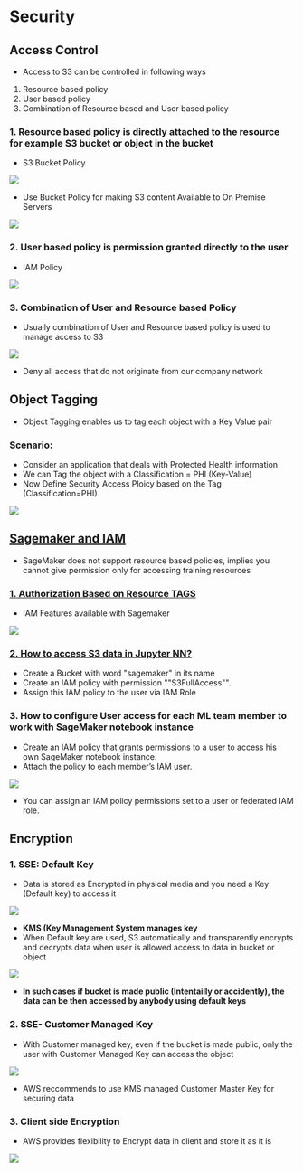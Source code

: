 # Security

## Access Control
- Access to S3 can be controlled  in following ways
1. Resource based policy										
2. User based policy										
3. Combination of Resource based and User based policy										

### 1. Resource based policy is directly attached to the resource for example S3 bucket or object in the bucket
- S3 Bucket Policy
<img src="images/1.png">

- Use Bucket Policy for making S3 content Available to On Premise Servers
<img src="images/2.png">

### 2. User based policy is permission granted directly to the user
- IAM Policy
<img src="images/3.png">

### 3. Combination of  User and Resource based Policy
- Usually combination of User and Resource based policy is used to manage access to S3 
<img src="images/4.png">

- Deny all access that do not originate from our company network

## Object Tagging
- Object Tagging enables us to tag each object with a Key Value pair
### Scenario: 
- Consider an application that deals with Protected Health information										
- We can Tag the object with a Classification = PHI (Key-Value)										
- Now Define Security Access Ploicy based on the Tag (Classification=PHI)										
<img src="images/5.png">

## [Sagemaker and IAM](https://tutorialsdojo.com/aws-identity-and-access-management-iam/)
- SageMaker does not support resource based policies, implies you cannot give permission only for accessing training resources

### [1. Authorization Based on Resource TAGS](https://docs.aws.amazon.com/sagemaker/latest/dg/security_iam_service-with-iam.html)
- IAM Features available with Sagemaker
<img src="images/6.png">

### [2. How to access S3 data in Jupyter NN?](https://docs.aws.amazon.com/sagemaker/latest/dg/gs-config-permissions.html)
- Create a Bucket with word "sagemaker" in its name										
- Create an IAM policy with permission ""S3FullAccess"". 
- Assign this IAM policy to the user via IAM Role

### 3. How to configure User access for each ML team member to work with SageMaker notebook instance
- Create an IAM policy that grants permissions to a user to access his own SageMaker notebook instance. 
- Attach the policy to each member’s IAM user.
<img src="images/7.png">

- You can assign an IAM policy permissions set to a user or federated IAM role.

## Encryption
### 1. SSE: Default Key
- Data is stored as Encrypted in physical media and you need a Key (Default key) to access it
<img src="images/8.png">

- **KMS (Key Management System manages key**
- When Default key are used, S3 automatically and transparently encrypts and decrypts data when user is allowed access to data in bucket or object
<img src="images/9.png">

- **In such cases if bucket is made public (Intentailly or accidently), the data can be then accessed by anybody using default keys**

### 2. SSE- Customer Managed Key
- With Customer managed key, even if the bucket is made public, only the user with Customer Managed Key can access the object
<img src="images/10.png">

- AWS reccommends to use KMS managed Customer Master Key for securing data

### 3. Client side Encryption
- AWS provides flexibility to Encrypt data in client and store it as it is
<img src="images/11.png">

